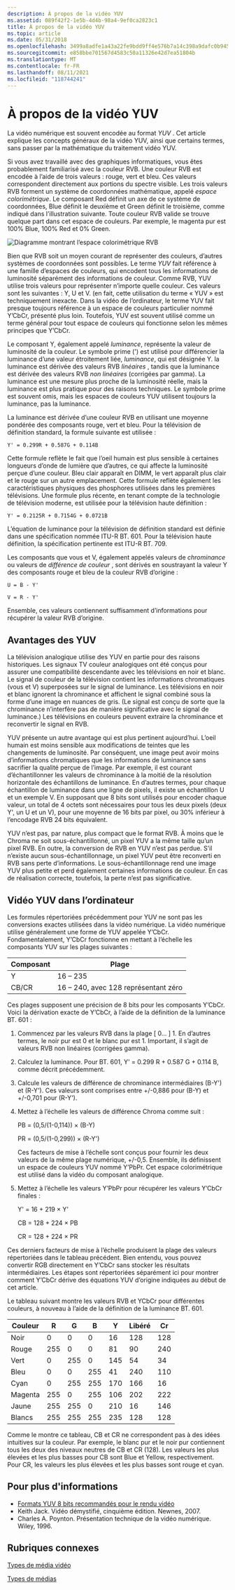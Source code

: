 ```yaml
---
description: À propos de la vidéo YUV
ms.assetid: 089f42f2-1e5b-4d4b-98a4-9ef0ca2823c1
title: À propos de la vidéo YUV
ms.topic: article
ms.date: 05/31/2018
ms.openlocfilehash: 3499a8adfe1a43a22fe9bdd9ff4e576b7a14c398a9dafc0b945647d7225ad581
ms.sourcegitcommit: e858bbe701567d4583c50a11326e42d7ea51804b
ms.translationtype: MT
ms.contentlocale: fr-FR
ms.lasthandoff: 08/11/2021
ms.locfileid: "118744241"
---
```

# <a name="about-yuv-video"></a>À propos de la vidéo YUV

La vidéo numérique est souvent encodée au format *YUV* . Cet article explique les concepts généraux de la vidéo YUV, ainsi que certains termes, sans passer par la mathématique du traitement vidéo YUV.

Si vous avez travaillé avec des graphiques informatiques, vous êtes probablement familiarisé avec la couleur RVB. Une couleur RVB est encodée à l’aide de trois valeurs : rouge, vert et bleu. Ces valeurs correspondent directement aux portions du spectre visible. Les trois valeurs RVB forment un système de coordonnées mathématique, appelé *espace colorimétrique*. Le composant Red définit un axe de ce système de coordonnées, Blue définit le deuxième et Green définit le troisième, comme indiqué dans l’illustration suivante. Toute couleur RVB valide se trouve quelque part dans cet espace de couleurs. Par exemple, le magenta pur est 100% Blue, 100% Red et 0% Green.

![Diagramme montrant l’espace colorimétrique RVB](images/8ec60365-ed5c-41f7-9da9-be46aa82896a.gif)

Bien que RVB soit un moyen courant de représenter des couleurs, d’autres systèmes de coordonnées sont possibles. Le terme *YUV* fait référence à une famille d’espaces de couleurs, qui encodent tous les informations de luminosité séparément des informations de couleur. Comme RVB, YUV utilise trois valeurs pour représenter n’importe quelle couleur. Ces valeurs sont les suivantes : Y, U et V. (en fait, cette utilisation du terme « YUV » est techniquement inexacte. Dans la vidéo de l’ordinateur, le terme YUV fait presque toujours référence à un espace de couleurs particulier nommé Y’CbCr, présenté plus loin. Toutefois, YUV est souvent utilisé comme un terme général pour tout espace de couleurs qui fonctionne selon les mêmes principes que Y’CbCr.

Le composant Y, également appelé *luminance*, représente la valeur de luminosité de la couleur. Le symbole prime (') est utilisé pour différencier la luminance d’une valeur étroitement liée, *luminance*, qui est désignée Y. la luminance est dérivée des valeurs RVB *linéaires* , tandis que la luminance est dérivée des valeurs RVB *non linéaires* (corrigées par gamma). La luminance est une mesure plus proche de la luminosité réelle, mais la luminance est plus pratique pour des raisons techniques. Le symbole prime est souvent omis, mais les espaces de couleurs YUV utilisent toujours la luminance, pas la luminance.

La luminance est dérivée d’une couleur RVB en utilisant une moyenne pondérée des composants rouge, vert et bleu. Pour la télévision de définition standard, la formule suivante est utilisée :

`Y' = 0.299R + 0.587G + 0.114B`

Cette formule reflète le fait que l’oeil humain est plus sensible à certaines longueurs d’onde de lumière que d’autres, ce qui affecte la luminosité perçue d’une couleur. Bleu clair apparaît en DIMM, le vert apparaît plus clair et le rouge sur un autre emplacement. Cette formule reflète également les caractéristiques physiques des phosphores utilisées dans les premières télévisions. Une formule plus récente, en tenant compte de la technologie de télévision moderne, est utilisée pour la télévision haute définition :

`Y' = 0.2125R + 0.7154G + 0.0721B`

L’équation de luminance pour la télévision de définition standard est définie dans une spécification nommée ITU-R BT. 601. Pour la télévision haute définition, la spécification pertinente est ITU-R BT. 709.

Les composants que vous et V, également appelés valeurs de *chrominance* ou valeurs de *différence de couleur* , sont dérivés en soustrayant la valeur Y des composants rouge et bleu de la couleur RVB d’origine :

`U = B - Y'`

`V = R - Y'`

Ensemble, ces valeurs contiennent suffisamment d’informations pour récupérer la valeur RVB d’origine.

## <a name="benefits-of-yuv"></a>Avantages des YUV

La télévision analogique utilise des YUV en partie pour des raisons historiques. Les signaux TV couleur analogiques ont été conçus pour assurer une compatibilité descendante avec les télévisions en noir et blanc. Le signal de couleur de la télévision contient les informations chromatiques (vous et V) superposées sur le signal de luminance. Les télévisions en noir et blanc ignorent la chrominance et affichent le signal combiné sous la forme d’une image en nuances de gris. (Le signal est conçu de sorte que la chrominance n’interfère pas de manière significative avec le signal de luminance.) Les télévisions en couleurs peuvent extraire la chrominance et reconvertir le signal en RVB.

YUV présente un autre avantage qui est plus pertinent aujourd’hui. L’oeil humain est moins sensible aux modifications de teintes que les changements de luminosité. Par conséquent, une image peut avoir moins d’informations chromatiques que les informations de luminance sans sacrifier la qualité perçue de l’image. Par exemple, il est courant d’échantillonner les valeurs de chrominance à la moitié de la résolution horizontale des échantillons de luminance. En d’autres termes, pour chaque échantillon de luminance dans une ligne de pixels, il existe un échantillon U et un exemple V. En supposant que 8 bits sont utilisés pour encoder chaque valeur, un total de 4 octets sont nécessaires pour tous les deux pixels (deux Y', un U et un V), pour une moyenne de 16 bits par pixel, ou 30% inférieur à l’encodage RVB 24 bits équivalent.

YUV n’est pas, par nature, plus compact que le format RVB. À moins que le Chroma ne soit sous-échantillonné, un pixel YUV a la même taille qu’un pixel RVB. En outre, la conversion de RVB en YUV n’est pas perdue. S’il n’existe aucun sous-échantillonnage, un pixel YUV peut être reconverti en RVB sans perte d’informations. Le sous-échantillonnage rend une image YUV plus petite et perd également certaines informations de couleur. En cas de réalisation correcte, toutefois, la perte n’est pas significative.

## <a name="yuv-in-computer-video"></a>Vidéo YUV dans l’ordinateur

Les formules répertoriées précédemment pour YUV ne sont pas les conversions exactes utilisées dans la vidéo numérique. La vidéo numérique utilise généralement une forme de YUV appelée Y’CbCr. Fondamentalement, Y’CbCr fonctionne en mettant à l’échelle les composants YUV sur les plages suivantes :



| Composant | Plage                              |
|-----------|------------------------------------|
| Y        | 16 – 235                             |
| CB/CR     | 16 – 240, avec 128 représentant zéro |



 

Ces plages supposent une précision de 8 bits pour les composants Y’CbCr. Voici la dérivation exacte de Y’CbCr, à l’aide de la définition de la luminance BT. 601 :

1.  Commencez par les valeurs RVB dans la plage \[ 0... \] 1. En d’autres termes, le noir pur est 0 et le blanc pur est 1. Important, il s’agit de valeurs RVB non linéaires (corrigées gamma).
2.  Calculez la luminance. Pour BT. 601, Y' = 0.299 R + 0.587 G + 0.114 B, comme décrit précédemment.
3.  Calcule les valeurs de différence de chrominance intermédiaires (B-Y') et (R-Y'). Ces valeurs sont comprises entre +/-0,886 pour (B-Y) et +/-0,701 pour (R-Y').
4.  Mettez à l’échelle les valeurs de différence Chroma comme suit :

    PB = (0,5/(1-0,114)) × (B-Y)

    PR = (0,5/(1-0,299)) × (R-Y')

    Ces facteurs de mise à l’échelle sont conçus pour fournir les deux valeurs de la même plage numérique, +/-0,5. Ensemble, ils définissent un espace de couleurs YUV nommé Y’PbPr. Cet espace colorimétrique est utilisé dans la vidéo du composant analogique.

5.  Mettez à l’échelle les valeurs Y’PbPr pour récupérer les valeurs Y’CbCr finales :

    Y' = 16 + 219 × Y'

    CB = 128 + 224 × PB

    CR = 128 + 224 × PR

Ces derniers facteurs de mise à l’échelle produisent la plage des valeurs répertoriées dans le tableau précédent. Bien entendu, vous pouvez convertir RGB directement en Y’CbCr sans stocker les résultats intermédiaires. Les étapes sont répertoriées séparément ici pour montrer comment Y’CbCr dérive des équations YUV d’origine indiquées au début de cet article.

Le tableau suivant montre les valeurs RVB et YCbCr pour différentes couleurs, à nouveau à l’aide de la définition de la luminance BT. 601.



| Couleur   | R   | G   | B   | Y  | Libéré  | Cr  |
|---------|-----|-----|-----|-----|-----|-----|
| Noir   | 0   | 0   | 0   | 16  | 128 | 128 |
| Rouge     | 255 | 0   | 0   | 81  | 90  | 240 |
| Vert   | 0   | 255 | 0   | 145 | 54  | 34  |
| Bleu    | 0   | 0   | 255 | 41  | 240 | 110 |
| Cyan    | 0   | 255 | 255 | 170 | 166 | 16  |
| Magenta | 255 | 0   | 255 | 106 | 202 | 222 |
| Jaune  | 255 | 255 | 0   | 210 | 16  | 146 |
| Blancs   | 255 | 255 | 255 | 235 | 128 | 128 |



 

Comme le montre ce tableau, CB et CR ne correspondent pas à des idées intuitives sur la couleur. Par exemple, le blanc pur et le noir pur contiennent tous les deux des niveaux neutres de CB et CR (128). Les valeurs les plus élevées et les plus basses pour CB sont Blue et Yellow, respectivement. Pour CR, les valeurs les plus élevées et les plus basses sont rouge et cyan.

## <a name="for-more-information"></a>Pour plus d'informations

-   [Formats YUV 8 bits recommandés pour le rendu vidéo](recommended-8-bit-yuv-formats-for-video-rendering.md)
-   Keith Jack. Vidéo démystifié, cinquième édition. Newnes, 2007.
-   Charles A. Poynton. Présentation technique de la vidéo numérique. Wiley, 1996.

## <a name="related-topics"></a>Rubriques connexes

<dl> <dt>

[Types de média vidéo](video-media-types.md)
</dt> <dt>

[Types de médias](media-types.md)
</dt> </dl>

 

 




